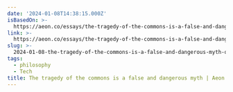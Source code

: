 ```yaml
---
date: '2024-01-08T14:38:15.000Z'
isBasedOn: >-
  https://aeon.co/essays/the-tragedy-of-the-commons-is-a-false-and-dangerous-myth
link: >-
  https://aeon.co/essays/the-tragedy-of-the-commons-is-a-false-and-dangerous-myth
slug: >-
  2024-01-08-the-tragedy-of-the-commons-is-a-false-and-dangerous-myth-or-aeon-essays
tags:
  - philosophy
  - Tech
title: The tragedy of the commons is a false and dangerous myth | Aeon Essays
---
```


